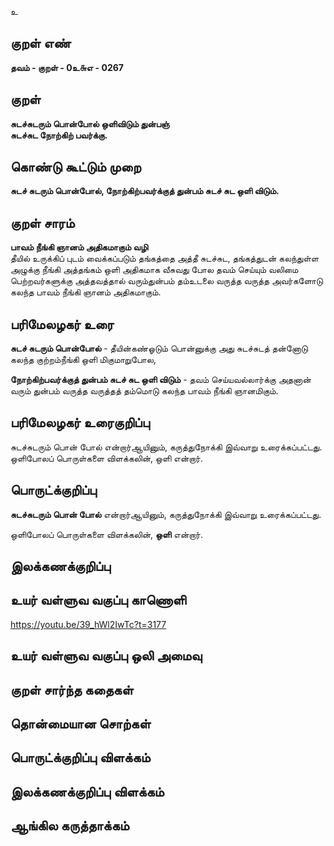 உ

## குறள் எண் 

**தவம் - குறள் - 0உ௬எ - 0267**  

## குறள் 

**சுடச்சுடரும் பொன்போல் ஒளிவிடும் துன்பஞ்  
சுடச்சுட நோற்கிற் பவர்க்கு.**

## கொண்டு கூட்டும் முறை

**சுடச் சுடரும் பொன்போல், நோற்கிற்பவர்க்குத் துன்பம் சுடச் சுட ஒளி விடும்.**

## குறள் சாரம் 

**பாவம் நீங்கி ஞானம் அதிகமாகும் வழி**  
தீயில் உருக்கிப் புடம் வைக்கப்படும் தங்கத்தை அத்தீ சுடச்சுட, தங்கத்துடன் கலந்துள்ள அழுக்கு நீங்கி அத்தங்கம் ஒளி அதிகமாக வீசுவது போல தவம் செய்யும் வலிமை பெற்றவர்களுக்கு அத்தவத்தால் வரும்துன்பம் தம்உடலை வருத்த வருத்த அவர்களோடு கலந்த பாவம் நீங்கி ஞானம் அதிகமாகும்.  

## பரிமேலழகர் உரை

**சுடச் சுடரும் பொன்போல்** - தீயின்கண்ஓடும் பொன்னுக்கு அது சுடச்சுடத் தன்னோடு கலந்த குற்றம்நீங்கி ஒளி மிகுமாறுபோல,  

**நோற்கிற்பவர்க்குத் துன்பம் சுடச் சுட ஒளி விடும்** - தவம் செய்யவல்லார்க்கு அதனான் வரும் துன்பம் வருத்த வருத்தத் தம்மொடு கலந்த பாவம் நீங்கி ஞானமிகும்.    

## பரிமேலழகர் உரைகுறிப்பு   

சுடச்சுடரும் பொன் போல் என்றார்ஆயினும், கருத்துநோக்கி இவ்வாறு உரைக்கப்பட்டது.   
ஒளிபோலப் பொருள்களை விளக்கலின், ஒளி என்றார்.  

## பொருட்க்குறிப்பு 

**சுடச்சுடரும் பொன் போல்** என்றார்ஆயினும், கருத்துநோக்கி இவ்வாறு உரைக்கப்பட்டது.  

ஒளிபோலப் பொருள்களை விளக்கலின், **ஒளி** என்றார்.  

## இலக்கணக்குறிப்பு  


## உயர் வள்ளுவ வகுப்பு காணொளி

https://youtu.be/39_hWl2IwTc?t=3177

## உயர் வள்ளுவ வகுப்பு ஒலி அமைவு 

 
## குறள் சார்ந்த கதைகள் 


## தொன்மையான சொற்கள்


## பொருட்க்குறிப்பு விளக்கம்


## இலக்கணக்குறிப்பு விளக்கம்


## ஆங்கில கருத்தாக்கம் 


